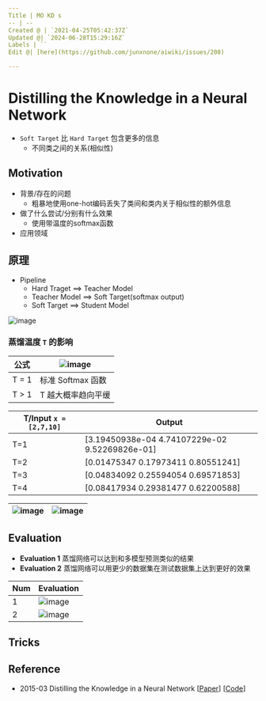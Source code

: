 ```yaml
---
Title | MO KD s
-- | --
Created @ | `2021-04-25T05:42:37Z`
Updated @| `2024-06-28T15:29:16Z`
Labels | ``
Edit @| [here](https://github.com/junxnone/aiwiki/issues/208)

---
```

# Distilling the Knowledge in a Neural Network


- `Soft Target` 比 `Hard Target` 包含更多的信息
  - 不同类之间的关系(相似性)

## Motivation
- 背景/存在的问题
  - 粗暴地使用one-hot编码丢失了类间和类内关于相似性的额外信息
- 做了什么尝试/分别有什么效果
  - 使用带温度的softmax函数
- 应用领域

## 原理
- Pipeline
  - Hard Traget ==> Teacher Model
  - Teacher Model ==> Soft Target(softmax output)
  - Soft Target ==> Student Model

![image](https://user-images.githubusercontent.com/2216970/115983830-3bcff180-a5d6-11eb-9c70-c65eaa238853.png)

### 蒸馏温度 `T` 的影响

公式 | ![image](https://user-images.githubusercontent.com/2216970/115982436-93b62a80-a5cd-11eb-9e43-b4144ae6ce14.png)
-- | --
T = 1 | 标准 Softmax 函数
T > 1 | T 越大概率趋向平缓 

T/Input  `x = [2,7,10]` | Output
-- | --
T=1 | [3.19450938e-04 4.74107229e-02 9.52269826e-01]
T=2 | [0.01475347 0.17973411 0.80551241]
T=3 | [0.04834092 0.25594054 0.69571853]
T=4 | [0.08417934 0.29381477 0.62200588]

![image](https://user-images.githubusercontent.com/2216970/115983577-9f591f80-a5d4-11eb-8a0d-77bf289265b3.png) | ![image](https://user-images.githubusercontent.com/2216970/115983367-41780800-a5d3-11eb-901e-7a4920ab5b7e.png)
-- | --


## Evaluation
- **Evaluation 1** 蒸馏网络可以达到和多模型预测类似的结果
- **Evaluation 2** 蒸馏网络可以用更少的数据集在测试数据集上达到更好的效果

Num | Evaluation
-- | --
1 | ![image](https://user-images.githubusercontent.com/2216970/115985082-bbf95580-a5dc-11eb-842e-bd8901b80bfd.png)
2 | ![image](https://user-images.githubusercontent.com/2216970/115985100-cf0c2580-a5dc-11eb-83fd-19c7a5e51452.png)


## Tricks


## Reference
- 2015-03  Distilling the Knowledge in a Neural Network [[Paper](https://arxiv.org/abs/1503.02531)] [[Code](codelink)]

